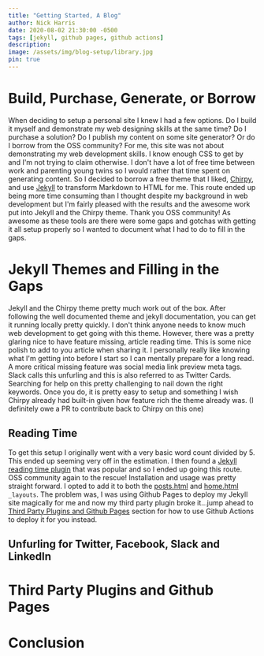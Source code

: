 ```yaml
---
title: "Getting Started, A Blog"
author: Nick Harris
date: 2020-08-02 21:30:00 -0500
tags: [jekyll, github pages, github actions]
description:
image: /assets/img/blog-setup/library.jpg
pin: true
---
```


# Build, Purchase, Generate, or Borrow

When deciding to setup a personal site I knew I had a few options. Do I build it myself and demonstrate my web designing skills at the same time? Do I purchase a solution? Do I publish my content on some site generator? Or do I borrow from the OSS community? For me, this site was not about demonstrating my web development skills. I know enough CSS to get by and I'm not trying to claim otherwise. I don't have a lot of free time between work and parenting young twins so I would rather that time spent on generating content. So I decided to borrow a free theme that I liked, [Chirpy](https://chirpy.cotes.info/), and use [Jekyll](https://jekyllrb.com) to transform Markdown to HTML for me. This route ended up being more time consuming than I thought despite my background in web development but I'm fairly pleased with the results and the awesome work put into Jekyll and the Chirpy theme. Thank you OSS community! As awesome as these tools are there were some gaps and gotchas with getting it all setup properly so I wanted to document what I had to do to fill in the gaps.

# Jekyll Themes and Filling in the Gaps

Jekyll and the Chirpy theme pretty much work out of the box. After following the well documented theme and jekyll documentation, you can get it running locally pretty quickly. I don't think anyone needs to know much web development to get going with this theme. However, there was a pretty glaring nice to have feature missing, article reading time. This is some nice polish to add to you article when sharing it. I personally really like knowing what I'm getting into before I start so I can mentally prepare for a long read. A more critical missing feature was social media link preview meta tags. Slack calls this unfurling and this is also referred to as Twitter Cards. Searching for help on this pretty challenging to nail down the right keywords. Once you do, it is pretty easy to setup and something I wish Chirpy already had built-in given how feature rich the theme already was. (I definitely owe a PR to contribute back to Chirpy on this one)

## Reading Time

To get this setup I originally went with a very basic word count divided by 5. This ended up seeming very off in the estimation. I then found a [Jekyll reading time plugin](https://github.com/bdesham/reading_time) that was popular and so I ended up going this route. OSS community again to the rescue! Installation and usage was pretty straight forward. I opted to add it to both the [posts.html](https://github.com/nikordaris/nikordaris.github.io/blob/develop/_layouts/post.html#L35-L42) and [home.html](https://github.com/nikordaris/nikordaris.github.io/blob/develop/_layouts/home.html#L76-L84) `_layouts`. The problem was, I was using Github Pages to deploy my Jekyll site magically for me and now my third party plugin broke it...jump ahead to [Third Party Plugins and Github Pages](#third-party-plugins-and-github-pages) section for how to use Github Actions to deploy it for you instead.

## Unfurling for Twitter, Facebook, Slack and LinkedIn

# Third Party Plugins and Github Pages

# Conclusion
